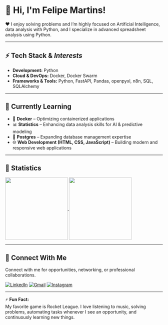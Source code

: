 # 👋 Hi, I'm Felipe Martins!

❤️ I enjoy solving problems and I’m highly focused on Artificial Intelligence, data analysis with Python, and I specialize in advanced spreadsheet analysis using Python.

---

## ⚡ Tech Stack & *Interests*

- **Development:** Python  
- **Cloud & DevOps:** Docker, Docker Swarm  
- **Frameworks & Tools:** Python, FastAPI, Pandas, openpyxl, n8n, SQL, SQLAlchemy

---

## 🌱 Currently Learning

- 🐳 **Docker** – Optimizing containerized applications
- 📊 **Statistics** – Enhancing data analysis skills for AI & predictive modeling  
- 🐘 **Postgres** – Expanding database management expertise  
- 🌐 **Web Development (HTML, CSS, JavaScript)** – Building modern and responsive web applications  

---

## 🔢 Statistics

<a href="https://github.com/felpszinm/github-readme-stats">
    <img height="200" align="center" src="https://github-readme-stats.vercel.app/api?username=felpszinm&show_icons=true&theme=dark&card_width=400" />
</a>

<a href="https://github.com/felpszinm/convoychat">
    <img height="200" align="center" src="https://github-readme-stats.vercel.app/api/top-langs?username=felpszinm&layout=compact&langs_count=8&card_width=400&theme=dark" />
</a>

---

## 📮 Connect With Me

Connect with me for opportunities, networking, or professional collaborations.

[![LinkedIn](https://img.shields.io/badge/LinkedIn-0077B5?style=for-the-badge&logo=linkedin&logoColor=white)](https://www.linkedin.com/in/felipemartinsdev/) [![Gmail](https://img.shields.io/badge/Gmail-D14836?style=for-the-badge&logo=gmail&logoColor=white)](mailto:felipemartinz480@gmail.com) [![Instagram](https://img.shields.io/badge/Instagram-E4405F?style=for-the-badge&logo=instagram&logoColor=white)](www.instagram.com/felpszinm)


---

⚡ **Fun Fact:**  
My favorite game is Rocket League. I love listening to music, solving problems, automating tasks whenever I see an opportunity, and continuously learning new things.  

